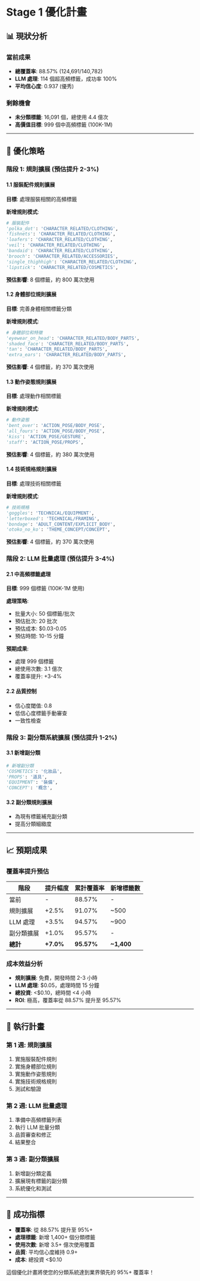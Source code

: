 # Stage 1 優化計畫

## 📊 現狀分析

### 當前成果
- **總覆蓋率**: 88.57% (124,691/140,782)
- **LLM 處理**: 114 個超高頻標籤，成功率 100%
- **平均信心度**: 0.937 (優秀)

### 剩餘機會
- **未分類標籤**: 16,091 個，總使用 4.4 億次
- **高價值目標**: 999 個中高頻標籤 (100K-1M)

---

## 🎯 優化策略

### 階段 1: 規則擴展 (預估提升 2-3%)

#### 1.1 服裝配件規則擴展
**目標**: 處理服裝相關的高頻標籤

**新增規則模式**:
```python
# 服裝配件
'polka_dot': 'CHARACTER_RELATED/CLOTHING',
'fishnets': 'CHARACTER_RELATED/CLOTHING', 
'loafers': 'CHARACTER_RELATED/CLOTHING',
'veil': 'CHARACTER_RELATED/CLOTHING',
'bandaid': 'CHARACTER_RELATED/CLOTHING',
'brooch': 'CHARACTER_RELATED/ACCESSORIES',
'single_thighhigh': 'CHARACTER_RELATED/CLOTHING',
'lipstick': 'CHARACTER_RELATED/COSMETICS',
```

**預估影響**: 8 個標籤，約 800 萬次使用

#### 1.2 身體部位規則擴展
**目標**: 完善身體相關標籤分類

**新增規則模式**:
```python
# 身體部位和特徵
'eyewear_on_head': 'CHARACTER_RELATED/BODY_PARTS',
'shaded_face': 'CHARACTER_RELATED/BODY_PARTS',
'tan': 'CHARACTER_RELATED/BODY_PARTS',
'extra_ears': 'CHARACTER_RELATED/BODY_PARTS',
```

**預估影響**: 4 個標籤，約 370 萬次使用

#### 1.3 動作姿態規則擴展
**目標**: 處理動作相關標籤

**新增規則模式**:
```python
# 動作姿態
'bent_over': 'ACTION_POSE/BODY_POSE',
'all_fours': 'ACTION_POSE/BODY_POSE',
'kiss': 'ACTION_POSE/GESTURE',
'staff': 'ACTION_POSE/PROPS',
```

**預估影響**: 4 個標籤，約 380 萬次使用

#### 1.4 技術規格規則擴展
**目標**: 處理技術相關標籤

**新增規則模式**:
```python
# 技術規格
'goggles': 'TECHNICAL/EQUIPMENT',
'letterboxed': 'TECHNICAL/FRAMING',
'bondage': 'ADULT_CONTENT/EXPLICIT_BODY',
'otoko_no_ko': 'THEME_CONCEPT/CONCEPT',
```

**預估影響**: 4 個標籤，約 370 萬次使用

### 階段 2: LLM 批量處理 (預估提升 3-4%)

#### 2.1 中高頻標籤處理
**目標**: 999 個標籤 (100K-1M 使用)

**處理策略**:
- 批量大小: 50 個標籤/批次
- 預估批次: 20 批次
- 預估成本: $0.03-0.05
- 預估時間: 10-15 分鐘

**預期成果**:
- 處理 999 個標籤
- 總使用次數: 3.1 億次
- 覆蓋率提升: +3-4%

#### 2.2 品質控制
- 信心度閾值: 0.8
- 低信心度標籤手動審查
- 一致性檢查

### 階段 3: 副分類系統擴展 (預估提升 1-2%)

#### 3.1 新增副分類
```python
# 新增副分類
'COSMETICS': '化妝品',
'PROPS': '道具',
'EQUIPMENT': '裝備',
'CONCEPT': '概念',
```

#### 3.2 副分類規則擴展
- 為現有標籤補充副分類
- 提高分類細緻度

---

## 📈 預期成果

### 覆蓋率提升預估
| 階段 | 提升幅度 | 累計覆蓋率 | 新增標籤數 |
|------|----------|------------|------------|
| 當前 | - | 88.57% | - |
| 規則擴展 | +2.5% | 91.07% | ~500 |
| LLM 處理 | +3.5% | 94.57% | ~900 |
| 副分類擴展 | +1.0% | 95.57% | - |
| **總計** | **+7.0%** | **95.57%** | **~1,400** |

### 成本效益分析
- **規則擴展**: 免費，開發時間 2-3 小時
- **LLM 處理**: $0.05，處理時間 15 分鐘
- **總投資**: <$0.10，總時間 <4 小時
- **ROI**: 極高，覆蓋率從 88.57% 提升至 95.57%

---

## 🚀 執行計畫

### 第 1 週: 規則擴展
1. 實施服裝配件規則
2. 實施身體部位規則  
3. 實施動作姿態規則
4. 實施技術規格規則
5. 測試和驗證

### 第 2 週: LLM 批量處理
1. 準備中高頻標籤列表
2. 執行 LLM 批量分類
3. 品質審查和修正
4. 結果整合

### 第 3 週: 副分類擴展
1. 新增副分類定義
2. 擴展現有標籤的副分類
3. 系統優化和測試

---

## 🎯 成功指標

- **覆蓋率**: 從 88.57% 提升至 95%+
- **處理標籤**: 新增 1,400+ 個分類標籤
- **使用次數**: 新增 3.5+ 億次使用覆蓋
- **品質**: 平均信心度維持 0.9+
- **成本**: 總投資 <$0.10

這個優化計畫將使您的分類系統達到業界領先的 95%+ 覆蓋率！
